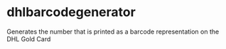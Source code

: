 # dhlbarcodegenerator
Generates the number that is printed as a barcode representation on the DHL Gold Card
